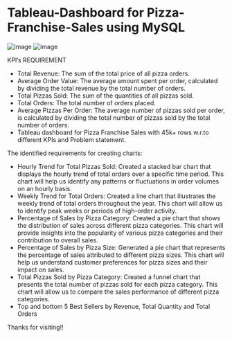 # Tableau-Dashboard for Pizza-Franchise-Sales using MySQL
![image](https://github.com/harpreetsd99/Tableau-Dashboard---Pizza-Franchise-Sales/assets/55660057/7d79a4ac-b3f3-4519-83d0-6cc74d181ae5)
![image](https://github.com/harpreetsd99/Tableau-Dashboard---Pizza-Franchise-Sales/assets/55660057/e4cea9e3-e1c8-415a-bd5c-3425bcc216db)

KPI’s REQUIREMENT
- Total Revenue: The sum of the total price of all pizza orders.
- Average Order Value: The average amount spent per order, calculated by dividing the total revenue by the total number of orders.
- Total Pizzas Sold: The sum of the quantities of all pizzas sold.
- Total Orders: The total number of orders placed.
- Average Pizzas Per Order: The average number of pizzas sold per order, is calculated by dividing the total number of pizzas sold by the total number of orders.
- Tableau dashboard for Pizza Franchise Sales with 45k+ rows w.r.to different KPIs and Problem statement. 

The identified requirements for creating charts:
- Hourly Trend for Total Pizzas Sold: Created a stacked bar chart that displays the hourly trend of total orders over a specific time period. This chart will help us identify any patterns or fluctuations in order volumes on an hourly basis.
- Weekly Trend for Total Orders: Created a line chart that illustrates the weekly trend of total orders throughout the year. This chart will allow us to identify peak weeks or periods of high-order activity.
- Percentage of Sales by Pizza Category: Created a pie chart that shows the distribution of sales across different pizza categories. This chart will provide insights into the popularity of various pizza categories and their contribution to overall sales.
- Percentage of Sales by Pizza Size: Generated a pie chart that represents the percentage of sales attributed to different pizza sizes. This chart will help us understand customer preferences for pizza sizes and their impact on sales.
- Total Pizzas Sold by Pizza Category: Created a funnel chart that presents the total number of pizzas sold for each pizza category. This chart will allow us to compare the sales performance of different pizza categories.
- Top and bottom 5 Best Sellers by Revenue, Total Quantity and Total Orders

Thanks for visiting!!
